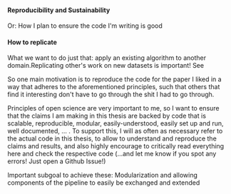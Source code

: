 

#### Reproducibility and Sustainability

Or: How I plan to ensure the code I'm writing is good





#### How to replicate

<!-- Ja, das hier sollte drin sein, ich geh in methods:datasets drauf ein -->


What we want to do just that: apply an existing algorithm to another domain.Replicating other's work on new datasets is important! See 


So one main motivation is to reproduce the code for the paper I liked in a way that adheres to the aforementioned principles, such that others that find it interesting don't have to go through the shit I had to go through.

Principles of open science are very important to me, so I want to ensure that the claims I am making in this thesis are backed by code that is scalable, reproducible, modular, easily-understood, easily set up and run, well documented, ... . To support this, I will as often as necessary refer to the actual code in this thesis, to allow to understand and reproduce the claims and results, and also highly encourage to critically read everything here and check the respective code (...and let me know if you spot any errors! Just open a Github Issue!)

  


Important subgoal to achieve these: Modularization and allowing components of the pipeline to easily be exchanged and extended

